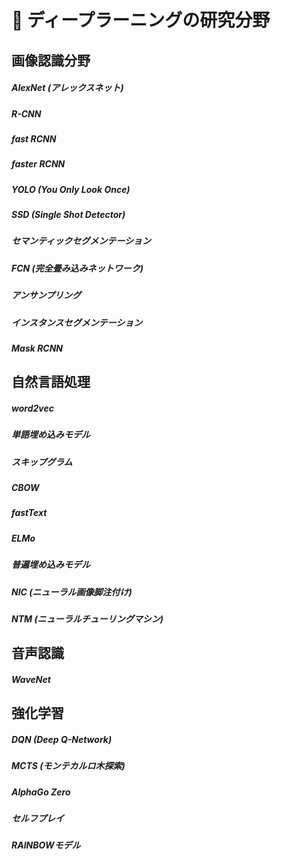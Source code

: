 # 🔬 ディープラーニングの研究分野

## 画像認識分野
##### AlexNet (アレックスネット)

##### R-CNN

##### fast RCNN

##### faster RCNN

##### YOLO (You Only Look Once)

##### SSD (Single Shot Detector)

##### セマンティックセグメンテーション

##### FCN (完全畳み込みネットワーク)

##### アンサンプリング

##### インスタンスセグメンテーション

##### Mask RCNN


## 自然言語処理

##### word2vec

##### 単語埋め込みモデル

##### スキップグラム

##### CBOW

##### fastText

##### ELMo

##### 普遍埋め込みモデル

##### NIC (ニューラル画像脚注付け)

##### NTM (ニューラルチューリングマシン)


## 音声認識

##### WaveNet

## 強化学習

##### DQN (Deep Q-Network)

##### MCTS (モンテカルロ木探索)

##### AlphaGo Zero

##### セルフプレイ

##### RAINBOWモデル

